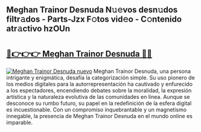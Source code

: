 ## Meghan Trainor Desnuda N𝚞𝚎vos desn𝚞dos filtr𝚊dos - Parts-Jzx F𝚘tos vid𝚎o - C𝚘ntenido atr𝚊ctivo hzOUn

# <h2><a href="http://mb9bzx.tromn.icu/?c=Meghan+Trainor+Desnuda">🔗👉👉👉 Meghan Trainor Desnuda 🔗🔗</a></h2>

[![Meghan Trainor Desnuda nuevo](https://i.imgur.com/pEAQMta.gif)](http://mb9bzx.tromn.icu/?c=Meghan+Trainor+Desnuda)
Meghan Trainor Desnuda, una persona intrigante y enigmática, desafía la categorización simple. Su uso pionero de los medios digitales para la autorrepresentación ha cautivado y enfurecido a los espectadores, encendiendo debates sobre la moralidad, la expresión artística y la naturaleza evolutiva de las comunidades en línea. Aunque se desconoce su rumbo futuro, su papel en la redefinición de la esfera digital es incuestionable. Con un compromiso inquebrantable y un magnetismo innegable, la presencia de Meghan Trainor Desnuda en el mundo online es imparable.
